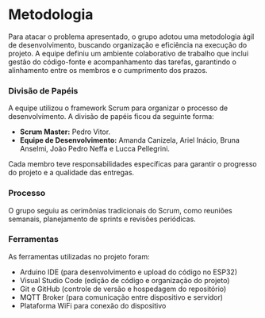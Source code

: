 # Metodologia

Para atacar o problema apresentado, o grupo adotou uma metodologia ágil de desenvolvimento, buscando organização e eficiência na execução do projeto. A equipe definiu um ambiente colaborativo de trabalho que inclui gestão do código-fonte e acompanhamento das tarefas, garantindo o alinhamento entre os membros e o cumprimento dos prazos.

### Divisão de Papéis

A equipe utilizou o framework Scrum para organizar o processo de desenvolvimento. A divisão de papéis ficou da seguinte forma:

- **Scrum Master:** Pedro Vitor.  
- **Equipe de Desenvolvimento:** Amanda Canizela, Ariel Inácio, Bruna Anselmi, João Pedro Neffa e Lucca Pellegrini.  

Cada membro teve responsabilidades específicas para garantir o progresso do projeto e a qualidade das entregas.

### Processo

O grupo seguiu as cerimônias tradicionais do Scrum, como reuniões semanais, planejamento de sprints e revisões periódicas.

### Ferramentas

As ferramentas utilizadas no projeto foram:

- Arduino IDE (para desenvolvimento e upload do código no ESP32)
- Visual Studio Code (edição de código e organização do projeto)
- Git e GitHub (controle de versão e hospedagem do repositório)
- MQTT Broker (para comunicação entre dispositivo e servidor)
- Plataforma WiFi para conexão do dispositivo
